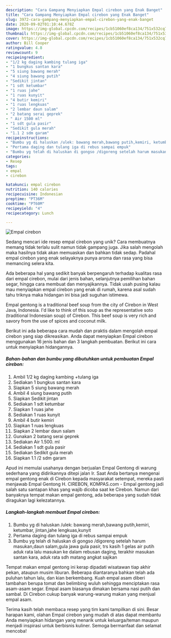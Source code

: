 ```yaml
---
description: "Cara Gampang Menyiapkan Empal cirebon yang Enak Banget"
title: "Cara Gampang Menyiapkan Empal cirebon yang Enak Banget"
slug: 3972-cara-gampang-menyiapkan-empal-cirebon-yang-enak-banget
date: 2020-09-02T01:10:44.678Z
image: https://img-global.cpcdn.com/recipes/1cb51060ef8ca134/751x532cq70/empal-cirebon-foto-resep-utama.jpg
thumbnail: https://img-global.cpcdn.com/recipes/1cb51060ef8ca134/751x532cq70/empal-cirebon-foto-resep-utama.jpg
cover: https://img-global.cpcdn.com/recipes/1cb51060ef8ca134/751x532cq70/empal-cirebon-foto-resep-utama.jpg
author: Bill Cooper
ratingvalue: 4.8
reviewcount: 9
recipeingredient:
- "1/2 kg daging kambing tulang iga"
- "1 bungkus santan kara"
- "5 siung bawang merah"
- "4 siung bawang putih"
- "Sedikit jintan"
- "1 sdt ketumbar"
- "1 ruas jahe"
- "1 ruas kunyit"
- "4 butir kemiri"
- "1 ruas lengkuas"
- "2 lembar daun salam"
- "2 batang serai geprek"
- " Air 1500 ml"
- "1 sdt gula pasir"
- "Sedikit gula merah"
- "1.1 2 sdm garam"
recipeinstructions:
- "Bumbu yg di haluskan /ulek: bawang merah,bawang putih,kemiri, ketumbar, jintan,jahe lengkuas,kunyit"
- "Pertama daging dan tulang iga di rebus sampai empuk"
- "Bumbu yg telah di haluskan di gongso /digoreng setelah harum masukan,daun salam,gula jawa gula pasir, trs kasih 1 gelas air putih aduk rata lalu masukan ke dalam rebusan daging, terakhir masukan santan kara, aduk rata sdh matang angkat sajikan"
categories:
- Resep
tags:
- empal
- cirebon

katakunci: empal cirebon 
nutrition: 140 calories
recipecuisine: Indonesian
preptime: "PT36M"
cooktime: "PT60M"
recipeyield: "4"
recipecategory: Lunch

---
```



![Empal cirebon](https://img-global.cpcdn.com/recipes/1cb51060ef8ca134/751x532cq70/empal-cirebon-foto-resep-utama.jpg)

Sedang mencari ide resep empal cirebon yang unik? Cara membuatnya memang tidak terlalu sulit namun tidak gampang juga. Jika salah mengolah maka hasilnya tidak akan memuaskan dan bahkan tidak sedap. Padahal empal cirebon yang enak selayaknya punya aroma dan rasa yang bisa memancing selera kita.

Ada beberapa hal yang sedikit banyak berpengaruh terhadap kualitas rasa dari empal cirebon, mulai dari jenis bahan, selanjutnya pemilihan bahan segar, hingga cara membuat dan menyajikannya. Tidak usah pusing kalau mau menyiapkan empal cirebon yang enak di rumah, karena asal sudah tahu triknya maka hidangan ini bisa jadi suguhan istimewa.

Empal gentong is a traditional beef soup from the city of Cirebon in West Java, Indonesia. I&#39;d like to think of this soup as the representative soto (traditional Indonesian soup) of Cirebon. This beef soup is very rich and savory from the use of spices and coconut milk.


Berikut ini ada beberapa cara mudah dan praktis dalam mengolah empal cirebon yang siap dikreasikan. Anda dapat menyiapkan Empal cirebon menggunakan 16 jenis bahan dan 3 langkah pembuatan. Berikut ini cara untuk menyiapkan hidangannya.

<!--inarticleads1-->

##### Bahan-bahan dan bumbu yang dibutuhkan untuk pembuatan Empal cirebon:

1. Ambil 1/2 kg daging kambing +tulang iga
1. Sediakan 1 bungkus santan kara
1. Siapkan 5 siung bawang merah
1. Ambil 4 siung bawang putih
1. Siapkan Sedikit jintan
1. Sediakan 1 sdt ketumbar
1. Siapkan 1 ruas jahe
1. Sediakan 1 ruas kunyit
1. Ambil 4 butir kemiri
1. Siapkan 1 ruas lengkuas
1. Siapkan 2 lembar daun salam
1. Gunakan 2 batang serai geprek
1. Sediakan  Air 1.500. ml
1. Sediakan 1 sdt gula pasir
1. Sediakan Sedikit gula merah
1. Siapkan 1.1 /2 sdm garam


Apud ini memulai usahanya dengan berjualan Empal Gentong di warung sederhana yang didirikannya ditepi jalan Ir. Saat Anda bertanya mengenai empal gentong enak di Cirebon kepada masyarakat setempat, mereka pasti menjawab Empal Gentong H. CIREBON, KOMPAS.com - Empal gentong jadi salah satu santapan khas yang wajib dicoba saat ke Cirebon. Namun dari banyaknya tempat makan empal gentong, ada beberapa yang sudah tidak diragukan lagi kelezatannya. 

<!--inarticleads2-->

##### Langkah-langkah membuat Empal cirebon:

1. Bumbu yg di haluskan /ulek: bawang merah,bawang putih,kemiri, ketumbar, jintan,jahe lengkuas,kunyit
1. Pertama daging dan tulang iga di rebus sampai empuk
1. Bumbu yg telah di haluskan di gongso /digoreng setelah harum masukan,daun salam,gula jawa gula pasir, trs kasih 1 gelas air putih aduk rata lalu masukan ke dalam rebusan daging, terakhir masukan santan kara, aduk rata sdh matang angkat sajikan


Tempat makan empal gentong ini kerap dipadati wisatawan tiap akhir pekan, ataupun musim liburan. Beberapa diantaranya bahkan telah ada puluhan tahun lalu, dan kian berkembang. Kuah empal asam diberi tambahan berupa tomat dan belimbing wuluh sehingga menciptakan rasa asam-asam segar. Empal asam biasanya dimakan bersama nasi putih dan sambal. Di Cirebon cukup banyak warung-warung makan yang menjual empal asam. 

Terima kasih telah membaca resep yang tim kami tampilkan di sini. Besar harapan kami, olahan Empal cirebon yang mudah di atas dapat membantu Anda menyiapkan hidangan yang menarik untuk keluarga/teman maupun menjadi inspirasi untuk berbisnis kuliner. Semoga bermanfaat dan selamat mencoba!
